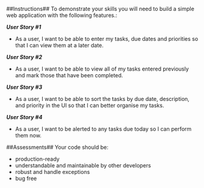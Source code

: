 
##Instructions##
To demonstrate your skills you will need to build a simple web application with the following features.:

***User Story #1***

- As a user, I want to be able to enter my tasks, due dates and priorities so that I can
view them at a later date.

***User Story #2***

- As a user, I want to be able to view all of my tasks entered previously and mark those that have been completed.

***User Story #3***

- As a user, I want to be able to sort the tasks by due date, description, and priority in
the UI so that I can better organise my tasks.

***User Story #4***

- As a user, I want to be alerted to any tasks due today so I can perform them now.

##Assessments##
Your code should be:
- production-ready
- understandable and maintainable by other developers
- robust and handle exceptions
- bug free

